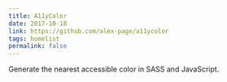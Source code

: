 ```yaml
---
title: A11yColor
date: 2017-10-18
link: https://github.com/alex-page/a11ycolor
tags: homelist
permalink: false
---
```

Generate the nearest accessible color in SASS and JavaScript.
